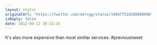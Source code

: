 ```yaml
---
layout: status
originalUrl: 'https://twitter.com/marcgg/status/190477518288068608'
isReply: false
date: 2012-04-12 16:32:33
---
```


It's also more expensive than most similar services. #previoustweet
